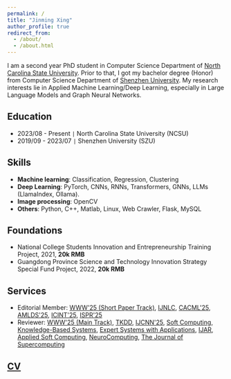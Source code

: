 ```yaml
---
permalink: /
title: "Jinming Xing"
author_profile: true
redirect_from: 
  - /about/
  - /about.html
---
```


I am a second year PhD student in Computer Science Department of [North Carolina State University](https://www.ncsu.edu). Prior to that, I got my bachelor degree (Honor) from Computer Science Department of [Shenzhen University](https://www.szu.edu.cn/). My research interests lie in Applied Machine Learning/Deep Learning, especially in Large Language Models and Graph Neural Networks.

Education
---
* 2023/08 - Present `|` North Carolina State University (NCSU)
* 2019/09 - 2023/07 `|` Shenzhen University (SZU)

Skills
---
* **Machine learning**: Classification, Regression, Clustering
* **Deep Learning**: PyTorch, CNNs, RNNs, Transformers, GNNs, LLMs (LlamaIndex, Ollama).
* **Image processing**: OpenCV
* **Others**: Python, C++, Matlab, Linux, Web Crawler, Flask, MySQL

Foundations
---
* National College Students Innovation and Entrepreneurship Training Project, 2021, **20k RMB**
* Guangdong Province Science and Technology Innovation Strategy Special Fund Project, 2022, **20k RMB**


Services
---
* Editorial Member: [WWW'25 (Short Paper Track)](https://www2025.thewebconf.org), [IJNLC](https://airccse.org/journal/ijnlc/editorialboard.html), [CACML'25](https://www.cacml.net/Program\%20Committee.html), [AMLDS'25](https://amlds.site/tpc.html), [ICINT'25](https://www.icint.org/committee.html), [ISPR'25](https://csita2025.org/ispr/committee)
* Reviewer: [WWW'25 (Main Track)](https://www2025.thewebconf.org/), [TKDD](https://dl.acm.org/journal/tkdd), [IJCNN'25](https://2025.ijcnn.org/), [Soft Computing](https://link.springer.com/journal/500), [Knowledge-Based Systems](https://www.sciencedirect.com/journal/knowledge-based-systems), [Expert Systems with Applications](https://www.sciencedirect.com/journal/expert-systems-with-applications), [IJAR](https://www.sciencedirect.com/journal/international-journal-of-approximate-reasoning), [Applied Soft Computing](https://www.sciencedirect.com/journal/applied-soft-computing), [NeuroComputing](https://www.sciencedirect.com/journal/neurocomputing), [The Journal of Supercomputing](https://link.springer.com/journal/11227) 
 <!-- ,[TFSS](https://sanad.iau.ir/journal/tfss/), [IJCSMA](https://www.ijcsma.com/), [AAIML](https://www.oajaiml.com/), [MLR](http://www.mlrjournal.org/reviewers), [CEEIT'25](https://www.ceeit.net), [CVML'25](https://iccvml.com/) -->

<!-- Awards
---
* Shenzhen University Excellent Graduation Student
* Shenzhen University Honored Bachelor Degree -->

[CV](files/resume.pdf)
---
